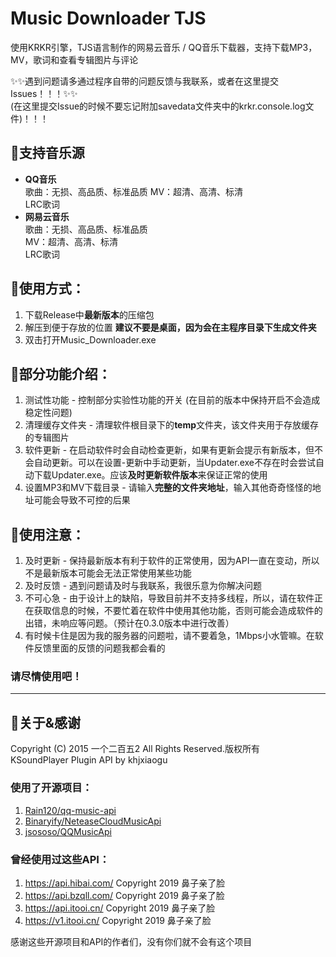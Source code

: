 # Music Downloader TJS 
使用KRKR引擎，TJS语言制作的网易云音乐 / QQ音乐下载器，支持下载MP3，MV，歌词和查看专辑图片与评论 
  
✨✨遇到问题请多通过程序自带的问题反馈与我联系，或者在这里提交Issues！！！✨✨  
(在这里提交Issue的时候不要忘记附加savedata文件夹中的krkr.console.log文件)！！！  
  
## 🍉支持音乐源
* **QQ音乐**  
歌曲：无损、高品质、标准品质
MV：超清、高清、标清  
LRC歌词  
* **网易云音乐**  
歌曲：无损、高品质、标准品质  
MV：超清、高清、标清  
LRC歌词  
  
## 🍇使用方式：
1. 下载Release中**最新版本**的压缩包
2. 解压到便于存放的位置 **建议不要是桌面，因为会在主程序目录下生成文件夹**
3. 双击打开Music_Downloader.exe
  
## 🍎部分功能介绍：
1. 测试性功能 - 控制部分实验性功能的开关 (在目前的版本中保持开启不会造成稳定性问题)
2. 清理缓存文件夹 - 清理软件根目录下的**temp**文件夹，该文件夹用于存放缓存的专辑图片
3. 软件更新 - 在启动软件时会自动检查更新，如果有更新会提示有新版本，但不会自动更新。可以在设置-更新中手动更新，当Updater.exe不存在时会尝试自动下载Updater.exe。应该**及时更新软件版本**来保证正常的使用
4. 设置MP3和MV下载目录 - 请输入**完整的文件夹地址**，输入其他奇奇怪怪的地址可能会导致不可控的后果
  
## 🍈使用注意：
1. 及时更新 - 保持最新版本有利于软件的正常使用，因为API一直在变动，所以不是最新版本可能会无法正常使用某些功能
2. 及时反馈 - 遇到问题请及时与我联系，我很乐意为你解决问题
3. 不可心急 - 由于设计上的缺陷，导致目前并不支持多线程，所以，请在软件正在获取信息的时候，不要忙着在软件中使用其他功能，否则可能会造成软件的出错，未响应等问题。（预计在0.3.0版本中进行改善）
4. 有时候卡住是因为我的服务器的问题啦，请不要着急，1Mbps小水管嘛。在软件反馈里面的反馈的问题我都会看的

### 请尽情使用吧！
---
## 🍌关于&感谢
Copyright (C) 2015 一个二百五2 All Rights Reserved.版权所有  
KSoundPlayer Plugin API by khjxiaogu  
  
### 使用了开源项目：
1. [Rain120/qq-music-api](https://github.com/Rain120/qq-music-api)
2. [Binaryify/NeteaseCloudMusicApi](https://github.com/Binaryify/NeteaseCloudMusicApi)
3. [jsososo/QQMusicApi](https://github.com/jsososo/QQMusicApi)
  
### 曾经使用过这些API：
1. https://api.hibai.com/ Copyright 2019 鼻子亲了脸
2. https://api.bzqll.com/ Copyright 2019 鼻子亲了脸
3. https://api.itooi.cn/ Copyright 2019 鼻子亲了脸
4. https://v1.itooi.cn/ Copyright 2019 鼻子亲了脸
  
感谢这些开源项目和API的作者们，没有你们就不会有这个项目
